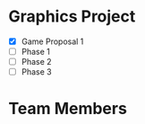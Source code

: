 # Graphics Project

  - [X] Game Proposal 1 
  - [ ] Phase 1 
  - [ ] Phase 2
  - [ ] Phase 3

# Team Members
